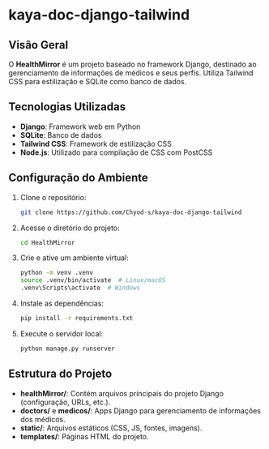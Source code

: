 # kaya-doc-django-tailwind

## Visão Geral
O **HealthMirror** é um projeto baseado no framework Django, destinado ao gerenciamento de informações de médicos e seus perfis. Utiliza Tailwind CSS para estilização e SQLite como banco de dados.

## Tecnologias Utilizadas
- **Django**: Framework web em Python
- **SQLite**: Banco de dados
- **Tailwind CSS**: Framework de estilização CSS
- **Node.js**: Utilizado para compilação de CSS com PostCSS

## Configuração do Ambiente

1. Clone o repositório:
   ```sh
   git clone https://github.com/Chyod-s/kaya-doc-django-tailwind
   ```
2. Acesse o diretório do projeto:
   ```sh
   cd HealthMirror
   ```
3. Crie e ative um ambiente virtual:
   ```sh
   python -m venv .venv
   source .venv/bin/activate  # Linux/macOS
   .venv\Scripts\activate  # Windows
   ```
4. Instale as dependências:
   ```sh
   pip install -r requirements.txt
   ```
5. Execute o servidor local:
   ```sh
   python manage.py runserver
   ```

## Estrutura do Projeto
- **healthMirror/**: Contém arquivos principais do projeto Django (configuração, URLs, etc.).
- **doctors/** e **medicos/**: Apps Django para gerenciamento de informações dos médicos.
- **static/**: Arquivos estáticos (CSS, JS, fontes, imagens).
- **templates/**: Páginas HTML do projeto.
